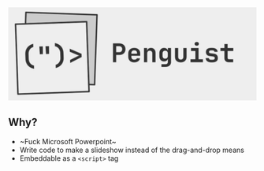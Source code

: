 <div>
  <img src="assets/temporary_logo.png" alt="temporary_logo">
</div>

Why?
---
- ~Fuck Microsoft Powerpoint~
- Write code to make a slideshow instead of the drag-and-drop means
- Embeddable as a `<script>` tag

